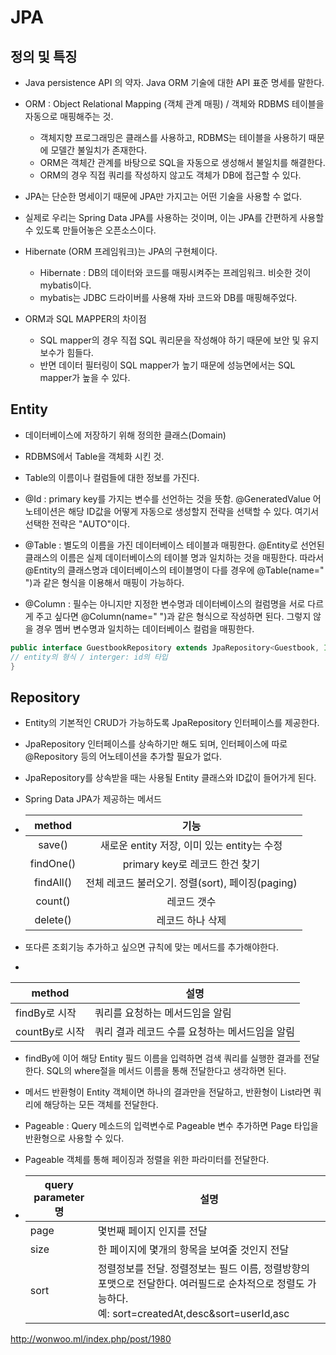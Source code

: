 # JPA

## 정의 및 특징

- Java persistence API 의 약자. Java ORM 기술에 대한 API 표준 명세를 말한다.

- ORM : Object Relational Mapping (객체 관계 매핑) / 객체와 RDBMS 테이블을 자동으로 매핑해주는 것.

  - 객체지향 프로그래밍은 클래스를 사용하고, RDBMS는 테이블을 사용하기 때문에 모델간 불일치가 존재한다.
  - ORM은 객체간 관계를 바탕으로 SQL을 자동으로 생성해서 불일치를 해결한다.
  - ORM의 경우 직접 쿼리를 작성하지 않고도 객체가 DB에 접근할 수 있다.
  
- JPA는 단순한 명세이기 때문에 JPA만 가지고는 어떤 기술을 사용할 수 없다.

- 실제로 우리는 Spring Data JPA를 사용하는 것이며, 이는 JPA를 간편하게 사용할 수 있도록 만들어놓은 오픈소스이다.

- Hibernate (ORM 프레임워크)는 JPA의 구현체이다.

  - Hibernate : DB의 데이터와 코드를 매핑시켜주는 프레임워크. 비슷한 것이 mybatis이다.
  - mybatis는 JDBC 드라이버를 사용해 자바 코드와 DB를 매핑해주었다.

- ORM과 SQL MAPPER의 차이점

  - SQL mapper의 경우 직접 SQL 쿼리문을 작성해야 하기 때문에 보안 및 유지보수가 힘들다.
  - 반면 데이터 필터링이 SQL mapper가 높기 때문에 성능면에서는 SQL mapper가 높을 수 있다.

  

## Entity 

- 데이터베이스에 저장하기 위해 정의한 클래스(Domain)
- RDBMS에서 Table을 객체화 시킨 것.
- Table의 이름이나 컬럼들에 대한 정보를 가진다.

- @Id : primary key를 가지는 변수를 선언하는 것을 뜻함.
  @GeneratedValue 어노테이션은 해당 ID값을 어떻게 자동으로 생성할지 전략을 선택할 수 있다. 여기서 선택한 전략은 "AUTO"이다.
- @Table : 별도의 이름을 가진 데이터베이스 테이블과 매핑한다. @Entity로 선언된 클래스의 이름은 실제 데이터베이스의 테이블 명과 일치하는 것을 매핑한다. 따라서 @Entity의 클래스명과 데이터베이스의 테이블명이 다를 경우에 @Table(name=" ")과 같은 형식을 이용해서 매핑이 가능하다.
- @Column : 필수는 아니지만 지정한 변수명과 데이터베이스의 컬럼명을 서로 다르게 주고 싶다면 @Column(name=" ")과 같은 형식으로 작성하면 된다. 그렇지 않을 경우 멤버 변수명과 일치하는 데이터베이스 컬럼을 매핑한다.

```java
public interface GuestbookRepository extends JpaRepository<Guestbook, Integer>{
// entity의 형식 / interger: id의 타입
}
```



## Repository

- Entity의 기본적인 CRUD가 가능하도록 JpaRepository 인터페이스를 제공한다.

- JpaRepository 인터페이스를 상속하기만 해도 되며, 인터페이스에 따로 @Repository 등의 어노테이션을 추가할 필요가 없다.

- JpaRepository를 상속받을 때는 사용될 Entity 클래스와 ID값이 들어가게 된다. 

- Spring Data JPA가 제공하는 메서드

- |  method   |                       기능                       |
  | :-------: | :----------------------------------------------: |
  |  save()   |   새로운 entity 저장, 이미 있는 entity는 수정    |
  | findOne() |          primary key로 레코드 한건 찾기          |
  | findAll() | 전체 레코드 불러오기. 정렬(sort), 페이징(paging) |
  |  count()  |                   레코드 갯수                    |
  | delete()  |                 레코드 하나 삭제                 |

  

- 또다른 조회기능 추가하고 싶으면 규칙에 맞는 메서드를 추가해야한다.

- 

  | method         | 설명                                           |
  | -------------- | ---------------------------------------------- |
  | findBy로 시작  | 쿼리를 요청하는 메서드임을 알림                |
  | countBy로 시작 | 쿼리 결과 레코드 수를 요청하는 메서드임을 알림 |

- findBy에 이어 해당 Entity 필드 이름을 입력하면 검색 쿼리를 실행한 결과를 전달한다. SQL의 where절을 메서드 이름을 통해 전달한다고 생각하면 된다.

- 메서드 반환형이 Entity 객체이면 하나의 결과만을 전달하고, 반환형이 List라면 쿼리에 해당하는 모든 객체를 전달한다.

- Pageable : Query 메소드의 입력변수로 Pageable 변수 추가하면 Page 타입을 반환형으로 사용할 수 있다.

- Pageable 객체를 통해 페이징과 정렬을 위한 파라미터를 전달한다.

- | query parameter 명 | 설명                                                         |
  | ------------------ | ------------------------------------------------------------ |
  | page               | 몇번째 페이지 인지를 전달                                    |
  | size               | 한 페이지에 몇개의 항목을 보여줄 것인지 전달                 |
  | sort               | 정렬정보를 전달. 정렬정보는 필드 이름, 정렬방향의 포맷으로 전달한다. 여러필드로 순차적으로 정렬도 가능하다.<br /> 예: sort=createdAt,desc&sort=userId,asc |



http://wonwoo.ml/index.php/post/1980